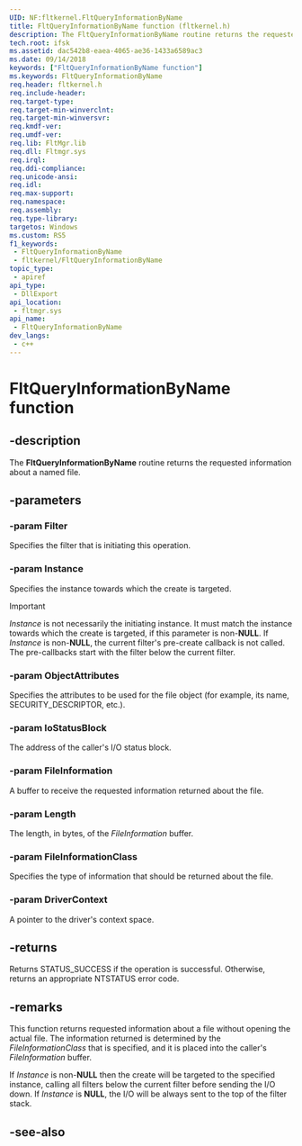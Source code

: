```yaml
---
UID: NF:fltkernel.FltQueryInformationByName
title: FltQueryInformationByName function (fltkernel.h)
description: The FltQueryInformationByName routine returns the requested information about a named file.
tech.root: ifsk
ms.assetid: dac542b8-eaea-4065-ae36-1433a6589ac3
ms.date: 09/14/2018
keywords: ["FltQueryInformationByName function"]
ms.keywords: FltQueryInformationByName
req.header: fltkernel.h
req.include-header: 
req.target-type: 
req.target-min-winverclnt: 
req.target-min-winversvr: 
req.kmdf-ver: 
req.umdf-ver: 
req.lib: FltMgr.lib
req.dll: Fltmgr.sys
req.irql: 
req.ddi-compliance: 
req.unicode-ansi: 
req.idl: 
req.max-support: 
req.namespace: 
req.assembly: 
req.type-library: 
targetos: Windows
ms.custom: RS5
f1_keywords:
 - FltQueryInformationByName
 - fltkernel/FltQueryInformationByName
topic_type:
 - apiref
api_type:
 - DllExport
api_location:
 - fltmgr.sys
api_name:
 - FltQueryInformationByName
dev_langs:
 - c++
---
```


# FltQueryInformationByName function


## -description

The **FltQueryInformationByName** routine returns the requested information about a named file.

## -parameters

### -param Filter

Specifies the filter that is initiating this operation.

### -param Instance

Specifies the instance towards which the create is targeted.

> [!IMPORTANT]
> *Instance* is not necessarily the initiating instance. It must match the instance towards which the create is targeted, if this parameter is non-**NULL**. If *Instance* is non-**NULL**, the current filter's pre-create callback is not called. The pre-callbacks start with the filter below the current filter.

### -param ObjectAttributes

Specifies the attributes to be used for the file object (for example, its name, SECURITY_DESCRIPTOR, etc.).

### -param IoStatusBlock

The address of the caller's I/O status block.

### -param FileInformation

A buffer to receive the requested information returned about the file.

### -param Length

The length, in bytes, of the *FileInformation* buffer.

### -param FileInformationClass

Specifies the type of information that should be returned about the file.

### -param DriverContext

A pointer to the driver's context space.

## -returns

Returns STATUS_SUCCESS if the operation is successful. Otherwise, returns an appropriate NTSTATUS error code.

## -remarks

This function returns requested information about a file without opening the actual file. The information returned is determined by the *FileInformationClass* that is specified, and it is placed into the caller's *FileInformation* buffer.

If *Instance* is non-**NULL** then the create will be targeted to the specified instance, calling all filters below the current filter before     sending the I/O down. If *Instance* is **NULL**, the I/O will be always sent to the top of the filter stack.

## -see-also

